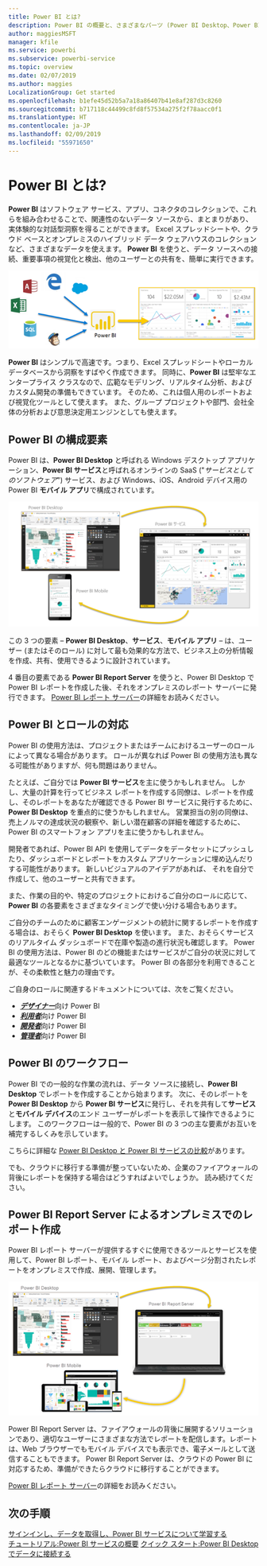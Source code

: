 ```yaml
---
title: Power BI とは?
description: Power BI の概要と、さまざまなパーツ (Power BI Desktop、Power BI サービス、Power BI モバイル、Report Server、Power BI Embedded) がどのように組み合わさっているか。
author: maggiesMSFT
manager: kfile
ms.service: powerbi
ms.subservice: powerbi-service
ms.topic: overview
ms.date: 02/07/2019
ms.author: maggies
LocalizationGroup: Get started
ms.openlocfilehash: b1efe45d52b5a7a18a86407b41e8af287d3c8260
ms.sourcegitcommit: b717118c44499c8fd8f57534a275f2f78aacc0f1
ms.translationtype: HT
ms.contentlocale: ja-JP
ms.lasthandoff: 02/09/2019
ms.locfileid: "55971650"
---
```

# <a name="what-is-power-bi"></a>Power BI とは?
**Power BI** はソフトウェア サービス、アプリ、コネクタのコレクションで、これらを組み合わせることで、関連性のないデータ ソースから、まとまりがあり、実体験的な対話型洞察を得ることができます。 Excel スプレッドシートや、クラウド ベースとオンプレミスのハイブリッド データ ウェアハウスのコレクションなど、さまざまなデータを使えます。 **Power BI** を使うと、データ ソースへの接続、重要事項の視覚化と検出、他のユーザーとの共有を、簡単に実行できます。

![Power BI 用の入力ソースを示す図](media/power-bi-overview/power-bi-input-new.png)

**Power BI** はシンプルで高速です。つまり、Excel スプレッドシートやローカル データベースから洞察をすばやく作成できます。 同時に、**Power BI** は堅牢なエンタープライス クラスなので、広範なモデリング、リアルタイム分析、およびカスタム開発の準備もできています。 そのため、これは個人用のレポートおよび視覚化ツールとして使えます。 また、グループ プロジェクトや部門、会社全体の分析および意思決定用エンジンとしても使えます。

## <a name="the-parts-of-power-bi"></a>Power BI の構成要素
Power BI は、**Power BI Desktop** と呼ばれる Windows デスクトップ アプリケーション、**Power BI サービス**と呼ばれるオンラインの SaaS ("*サービスとしてのソフトウェア*") サービス、および Windows、iOS、Android デバイス用の Power BI **モバイル アプリ**で構成されています。

![Power BI Desktop、サービス、モバイル](media/power-bi-overview/power-bi-blocks.png)

この 3 つの要素 – **Power BI Desktop**、**サービス**、**モバイル アプリ** – は、ユーザー (またはそのロール) に対して最も効果的な方法で、ビジネス上の分析情報を作成、共有、使用できるように設計されています。

4 番目の要素である **Power BI Report Server** を使うと、Power BI Desktop で Power BI レポートを作成した後、それをオンプレミスのレポート サーバーに発行できます。 [Power BI レポート サーバー](#on-premises-reporting-with-power-bi-report-server)の詳細をお読みください。

## <a name="how-power-bi-matches-your-role"></a>Power BI とロールの対応
Power BI の使用方法は、プロジェクトまたはチームにおけるユーザーのロールによって異なる場合があります。 ロールが異なれば Power BI の使用方法も異なる可能性がありますが、何も問題はありません。

たとえば、ご自分では **Power BI サービス**を主に使うかもしれません。 しかし、大量の計算を行ってビジネス レポートを作成する同僚は、レポートを作成し、そのレポートをあなたが確認できる Power BI サービスに発行するために、**Power BI Desktop** を重点的に使うかもしれません。 営業担当の別の同僚は、売上ノルマの達成状況の観察や、新しい潜在顧客の詳細を確認するために、Power BI のスマートフォン アプリを主に使うかもしれません。

開発者であれば、Power BI API を使用してデータをデータセットにプッシュしたり、ダッシュボードとレポートをカスタム アプリケーションに埋め込んだりする可能性があります。 新しいビジュアルのアイデアがあれば、 それを自分で作成して、他のユーザーと共有できます。  

また、作業の目的や、特定のプロジェクトにおけるご自分のロールに応じて、**Power BI** の各要素をさまざまなタイミングで使い分ける場合もあります。

ご自分のチームのために顧客エンゲージメントの統計に関するレポートを作成する場合は、おそらく **Power BI Desktop** を使います。 また、おそらくサービスのリアルタイム ダッシュボードで在庫や製造の進行状況も確認します。 Power BI の使用方法は、Power BI のどの機能またはサービスがご自分の状況に対して最適なツールとなるかに基づいています。 Power BI の各部分を利用できることが、その柔軟性と魅力の理由です。

ご自身のロールに関連するドキュメントについては、次をご覧ください。
- [***デザイナー***](desktop-what-is-desktop.md)向け Power BI
- [***利用者***](consumer/end-user-consumer.md)向け Power BI
- [***開発者***](developer/what-can-you-do.md)向け Power BI
- [***管理者***](service-admin-administering-power-bi-in-your-organization.md)向け Power BI

## <a name="the-flow-of-work-in-power-bi"></a>Power BI のワークフロー
Power BI での一般的な作業の流れは、データ ソースに接続し、**Power BI Desktop** でレポートを作成することから始まります。 次に、そのレポートを **Power BI Desktop** から **Power BI サービス**に発行し、それを共有して**サービス**と**モバイル デバイス**のエンド ユーザーがレポートを表示して操作できるようにします。
このワークフローは一般的で、Power BI の 3 つの主な要素がお互いを補完するしくみを示しています。

こちらに詳細な [Power BI Desktop と Power BI サービスの比較](service-service-vs-desktop.md)があります。

でも、クラウドに移行する準備が整っていないため、企業のファイアウォールの背後にレポートを保持する場合はどうすればよいでしょうか。  読み続けてください。

## <a name="on-premises-reporting-with-power-bi-report-server"></a>Power BI Report Server によるオンプレミスでのレポート作成
Power BI レポート サーバーが提供するすぐに使用できるツールとサービスを使用して、Power BI レポート、モバイル レポート、およびページ分割されたレポートをオンプレミスで作成、展開、管理します。

![オンプレミス用の図](media/power-bi-overview/power-bi-report-server2.png)

Power BI Report Server は、ファイアウォールの背後に展開するソリューションであり、適切なユーザーにさまざまな方法でレポートを配信します。レポートは、Web ブラウザーでもモバイル デバイスでも表示でき、電子メールとして送信することもできます。 Power BI Report Server は、クラウドの Power BI に対応するため、準備ができたらクラウドに移行することができます。 

[Power BI レポート サーバー](report-server/get-started.md)の詳細をお読みください。

## <a name="next-steps"></a>次の手順
[サインインし、データを取得し、Power BI サービスについて学習する](service-the-new-power-bi-experience.md)   
[チュートリアル:Power BI サービスの概要](service-get-started.md)
[クイック スタート:Power BI Desktop でデータに接続する](desktop-quickstart-connect-to-data.md)